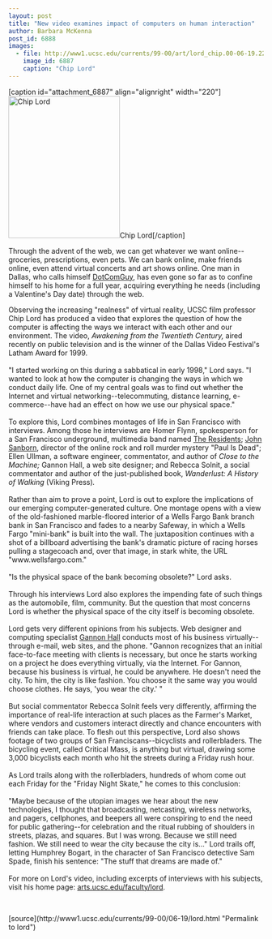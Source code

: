 ```yaml
---
layout: post
title: "New video examines impact of computers on human interaction"
author: Barbara McKenna
post_id: 6888
images:
  - file: http://www1.ucsc.edu/currents/99-00/art/lord_chip.00-06-19.220.jpg
    image_id: 6887
    caption: "Chip Lord"
---
```


[caption id="attachment_6887" align="alignright" width="220"]<a href="http://localhost/mysite/wp-content/uploads/2000/06/lord_chip.00-06-19.220.jpg"><img class="size-full wp-image-6887" src="http://localhost/mysite/wp-content/uploads/2000/06/lord_chip.00-06-19.220.jpg" alt="Chip Lord" width="220" height="280" /></a>Chip Lord[/caption]
<p>
  Through the advent of the web, we can get whatever we want online--groceries, prescriptions, even pets. We can bank online, make friends online, even attend virtual concerts and art shows online. One man in Dallas, who calls himself <a href="http://www.dotcomguy.com">DotComGuy</a>, has even gone so far as to confine himself to his home for a full year, acquiring everything he needs (including a Valentine's Day date) through the web.
</p>Observing the increasing "realness" of virtual reality, UCSC film professor Chip Lord has produced a video that explores the question of how the computer is affecting the ways we interact with each other and our environment. The video, <i>Awakening from the Twentieth Century,</i> aired recently on public television and is the winner of the Dallas Video Festival's Latham Award for 1999. <b><br>
<br></b>"I started working on this during a sabbatical in early 1998," Lord says. "I wanted to look at how the computer is changing the ways in which we conduct daily life. One of my central goals was to find out whether the Internet and virtual networking--telecommuting, distance learning, e-commerce--have had an effect on how we use our physical space."<br>
<br>
To explore this, Lord combines montages of life in San Francisco with interviews. Among those he interviews are Homer Flynn, spokesperson for a San Francisco underground, multimedia band named <a href="http://www.residents.com">The Residents</a>; <a href="http://www.lafong.com/lafong/sanbornbio.html">John Sanborn</a>, director of the online rock and roll murder mystery "Paul Is Dead"; Ellen Ullman, a software engineer, commentator, and author of <i>Close to the Machine;</i> Gannon Hall, a web site designer; and Rebecca Solnit, a social commentator and author of the just-published book, <i>Wanderlust: A History of Walking</i> (Viking Press)<i>.<br>
<br></i>Rather than aim to prove a point, Lord is out to explore the implications of our emerging computer-generated culture. One montage opens with a view of the old-fashioned marble-floored interior of a Wells Fargo Bank branch bank in San Francisco and fades to a nearby Safeway, in which a Wells Fargo "mini-bank" is built into the wall. The juxtaposition continues with a shot of a billboard advertising the bank's dramatic picture of racing horses pulling a stagecoach and, over that image, in stark white, the URL "www.wellsfargo.com."<br>
<br>
"Is the physical space of the bank becoming obsolete?" Lord asks.<br>
<br>
Through his interviews Lord also explores the impending fate of such things as the automobile, film, community. But the question that most concerns Lord is whether the physical space of the city itself is becoming obsolete.<br>
<br>
Lord gets very different opinions from his subjects. Web designer and computing specialist <a href="http://www.hallconsulting.com">Gannon Hall</a> conducts most of his business virtually--through e-mail, web sites, and the phone. "Gannon recognizes that an initial face-to-face meeting with clients is necessary, but once he starts working on a project he does everything virtually, via the Internet. For Gannon, because his business is virtual, he could be anywhere. He doesn't need the city. To him, the city is like fashion. You choose it the same way you would choose clothes. He says, 'you wear the city.' "<br>
<br>
But social commentator Rebecca Solnit feels very differently, affirming the importance of real-life interaction at such places as the Farmer's Market, where vendors and customers interact directly and chance encounters with friends can take place. To flesh out this perspective, Lord also shows footage of two groups of San Franciscans--bicyclists and rollerbladers. The bicycling event, called Critical Mass, is anything but virtual, drawing some 3,000 bicyclists each month who hit the streets during a Friday rush hour.<br>
<br>
As Lord trails along with the rollerbladers, hundreds of whom come out each Friday for the "Friday Night Skate," he comes to this conclusion:<br>
<br>
"Maybe because of the utopian images we hear about the new technologies, I thought that broadcasting, netcasting, wireless networks, and pagers, cellphones, and beepers all were conspiring to end the need for public gathering--for celebration and the ritual rubbing of shoulders in streets, plazas, and squares. But I was wrong. Because we still need fashion. We still need to wear the city because the city is..." Lord trails off, letting Humphrey Bogart, in the character of San Francisco detective Sam Spade, finish his sentence: "The stuff that dreams are made of."<br>
<br>
For more on Lord's video, including excerpts of interviews with his subjects, visit his home page: <a href="http://arts.ucsc.edu/faculty/lord">arts.ucsc.edu/faculty/lord</a>.
<p>
  <br>

</p>
[source](http://www1.ucsc.edu/currents/99-00/06-19/lord.html "Permalink to lord")
